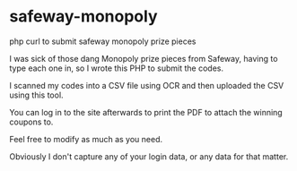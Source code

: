 # safeway-monopoly
php curl to submit safeway monopoly prize pieces

I was sick of those dang Monopoly prize pieces from Safeway, having to type each one in, so I wrote this PHP to submit the codes.

I scanned my codes into a CSV file using OCR and then uploaded the CSV using this tool.

You can log in to the site afterwards to print the PDF to attach the winning coupons to.

Feel free to modify as much as you need.

Obviously I don't capture any of your login data, or any data for that matter.